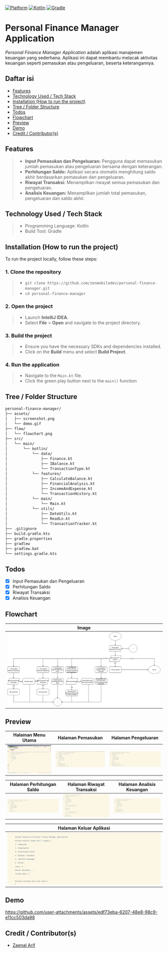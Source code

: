 [![Platform](https://img.shields.io/badge/JDK-17.54.21-3D7FC6?style=for-the-badge&logo=openJdk&logoColor=F88A02)](https://openjdk.org/)
[![Kotlin](https://img.shields.io/badge/Kotlin-2.0.20-3D7FC6?style=for-the-badge&logo=kotlin&logoColor=F88A02)](http://kotlinlang.org)
[![Gradle](https://img.shields.io/badge/gradle-8.8-02303A?style=for-the-badge&logo=gradle&logoColor=white)](https://developer.android.com/studio/releases/gradle-plugin)

# Personal Finance Manager Application

*Personal Finance Manager Application* adalah aplikasi manajemen keuangan yang sederhana. Aplikasi ini dapat membantu
melacak aktivitas keuangan seperti pemasukan atau pengeluaran, beserta keterangannya.

## Daftar isi

- [Features](#features)
- [Technology Used / Tech Stack](#technology-used--tech-stack)
- [Installation (How to run the project)](#installation-how-to-run-the-project)
- [Tree / Folder Structure](#tree--folder-structure)
- [Todos](#todos)
- [Flowchart](#flowchart)
- [Preview](#preview)
- [Demo](#demo)
- [Credit / Contributor(s)](#credit--contributors)

## Features

> - **Input Pemasukan dan Pengeluaran:** Pengguna dapat memasukan jumlah pemasukan atau pengeluaran bersama dengan
    keterangan.
> - **Perhitungan Saldo:** Aplikasi secara otomatis menghitung saldo akhir berdasarkan pemasukan dan pengeluaran.
> - **Riwayat Transaksi:** Menampilkan riwayat semua pemasukan dan pengeluaran.
> - **Analisis Keuangan:** Menampilkan jumlah total pemasukan, pengeluaran dan saldo akhir.

## Technology Used / Tech Stack
>- Programming Language: Kotlin
>- Build Tool: Gradle

## Installation (How to run the project)
To run the project locally, follow these steps:
### 1. Clone the repository
>- ```git clone https://github.com/zenmobiledev/personal-finance-manager.git ```
>- ```cd personal-finance-manager```

### 2. Open the project
>- Launch **IntelliJ IDEA**.
>- Select **File** > **Open** and navigate to the project directory.

### 3. Build the project
>- Ensure you have the necessary SDKs and dependencies installed.
>- Click on the **Build** menu and select **Build Project**.

### 4. Run the application
>- Navigate to the ```Main.kt``` file.
>- Click the green play button next to the ```main()``` function

## Tree / Folder Structure
```
personal-finance-manager/
├── assets/
│   ├── screenshot.png
│   └── demo.gif
├── flow/
│   └── flowchart.png
├── src/
│   └── main/
│       └── kotlin/
│           └── data/
│               ├── Finance.kt
│               ├── IBalance.kt
│               └── TransactionType.kt
│           └── features/
│               ├── CalculateBalance.kt
│               ├── FinancialAnalysis.kt
│               ├── IncomeAndExpense.kt
│               └── TransactionHistory.kt
│           └── main/
│               └── Main.kt        
│           └── utils/
│               ├── DateUtils.kt
│               ├── ReadLn.kt
│               └── TransactionTracker.kt
├── .gitignore
├── build.gradle.kts
├── gradle.properties
├── gradlew
├── gradlew.bat
└── settings.gradle.kts
```

## Todos
- [x] Input Pemasukan dan Pengeluaran
- [x] Perhitungan Saldo
- [x] Riwayat Transaksi
- [x] Analisis Keuangan

## Flowchart

| Image                            |
|----------------------------------|
| ![flowchart](assets/AppFlow.png) |

## Preview

| Halaman Menu Utama                | Halaman Pemasukan            | Halaman Pengeluaran            |
|-----------------------------------|------------------------------|--------------------------------|
| ![Main Page](assets/MainMenu.png) | ![Income](assets/Income.png) | ![Expense](assets/Expense.png) |

| Halaman Perhitungan Saldo                | Halaman Riwayat Transaksi                             | Halaman Analisis Keuangan                           |
|------------------------------------------|-------------------------------------------------------|-----------------------------------------------------|
| ![Calculate Balance](assets/Balance.png) | ![History Transaction](assets/HistoryTransaction.png) | ![Financial Analysis](assets/FinancialAnalysis.png) |

| Halaman Keluar Aplikasi         |
|---------------------------------|
| ![Exit App](assets/ExitApp.png) |

## Demo

https://github.com/user-attachments/assets/edf73eba-6207-48e8-98c9-e11cc503da98

## Credit / Contributor(s)
- [Zaenal Arif](https://github.com/zenmobiledev)
